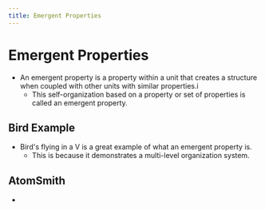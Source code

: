 ```yaml
---
title: Emergent Properties
---
```


# Emergent Properties
 - An emergent property is a property within a unit that creates a structure when coupled with other units with similar properties.i
     - This self-organization based on a property or set of properties is called an emergent property.

## Bird Example
 - Bird's flying in a V is a great example of what an emergent property is.
     - This is because it demonstrates a multi-level organization system.

## AtomSmith
 - 

